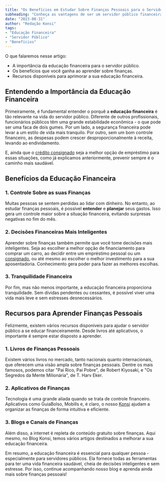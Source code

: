 ```yaml
---
title: "Os Benefícios em Estudar Sobre Finanças Pessoais para o Servidor Público"
subheading: "Conheça as vantagens de ser um servidor público financeiramente educado"
date: "2023-08-31"
author: "Redação Konsi"
tags:
- "Educação Financeira"
- "Servidor Público"
- "Benefícios"
---
```


O que falaremos nesse artigo:
- A importância da educação financeira para o servidor público.
- Os benefícios que você ganha ao aprender sobre finanças.
- Recursos disponíveis para aprimorar a sua educação financeira.

## Entendendo a Importância da Educação Financeira

Primeiramente, é fundamental entender o porquê a **educação financeira** é tão relevante na vida do servidor público. Diferente de outros profissionais, funcionários públicos têm uma grande estabilidade econômica - o que pode ser uma faca de dois gumes. Por um lado, a segurança financeira pode levar a um estilo de vida mais tranquilo. Por outro, sem um bom controle financeiro, as despesas podem crescer desproporcionalmente à receita, levando ao endividamento.

E, ainda que o [crédito consignado](https://konsi.com.br/postagens/por-que-o-crdito-consignado-a-melhor-escolha-para-servidores-pblicos) seja a melhor opção de empréstimo para essas situações, como já explicamos anteriormente, prevenir sempre é o caminho mais saudável.

## Benefícios da Educação Financeira

### 1. Controle Sobre as suas Finanças

Muitas pessoas se sentem perdidas ao lidar com dinheiro. No entanto, ao estudar finanças pessoais, é possível **entender** e **planejar** seus gastos. Isso gera um controle maior sobre a situação financeira, evitando surpresas negativas no fim do mês.

### 2. Decisões Financeiras Mais Inteligentes

Aprender sobre finanças também permite que você tome decisões mais inteligentes. Seja ao escolher a melhor opção de financiamento para comprar um carro, ao decidir entre um empréstimo pessoal ou um [consignado](https://konsi.com.br/postagens/como-escolher-entre-emprstimo-pessoal-e-consignado-guia-para-servidores-pblicos), ou até mesmo ao escolher o melhor investimento para a sua aposentadoria. Conhecimento gera poder para fazer as melhores escolhas.

### 3. Tranquilidade Financeira

Por fim, mas não menos importante, a educação financeira proporciona tranquilidade. Sem dívidas pendentes ou cessantes, é possível viver uma vida mais leve e sem estresses desnecessários.

## Recursos para Aprender Finanças Pessoais

Felizmente, existem vários recursos disponíveis para ajudar o servidor público a se educar financeiramente. Desde livros até aplicativos, o importante é sempre estar disposto a aprender.

### 1. Livros de Finanças Pessoais

Existem vários livros no mercado, tanto nacionais quanto internacionais, que oferecem uma visão ampla sobre finanças pessoais. Dentre os mais famosos, podemos citar "Pai Rico, Pai Pobre", de Robert Kiyosaki, e "Os Segredos da Mente Milionária", de T. Harv Eker.

### 2. Aplicativos de Finanças

Tecnologia é uma grande aliada quando se trata de controle financeiro. Aplicativos como GuiaBolso, Mobills e, é claro, o nosso [Konsi](https://konsi.com.br/download-app) ajudam a organizar as finanças de forma intuitiva e eficiente.

### 3. Blogs e Canais de Finanças

Além disso, a internet é repleta de conteúdo gratuito sobre finanças. Aqui mesmo, no Blog Konsi, temos vários artigos destinados a melhorar a sua educação financeira.

Em resumo, a educação financeira é essencial para qualquer pessoa - especialmente para servidores públicos. Ela fornece todas as ferramentas para ter uma vida financeira saudável, cheia de decisões inteligentes e sem estresse. Por isso, continue acompanhando nosso blog e aprenda ainda mais sobre finanças pessoais!